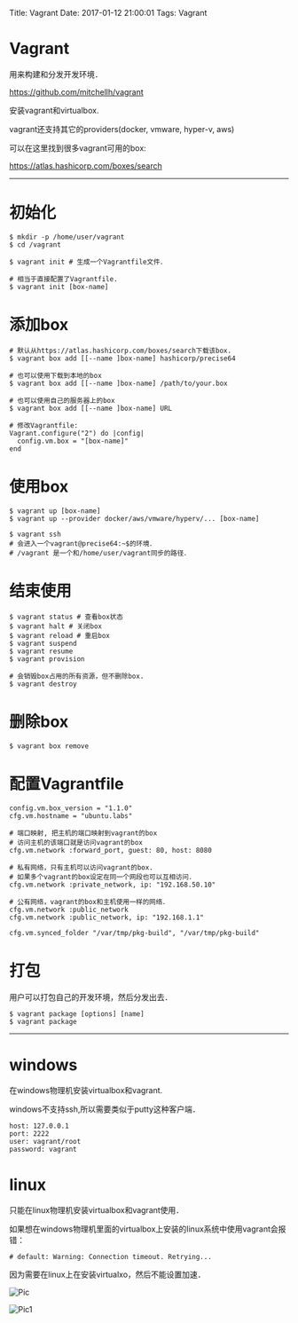Title: Vagrant
Date: 2017-01-12 21:00:01
Tags: Vagrant

# Vagrant

用来构建和分发开发环境．

<https://github.com/mitchellh/vagrant>

安装vagrant和virtualbox.

vagrant还支持其它的providers(docker, vmware, hyper-v, aws)

可以在这里找到很多vagrant可用的box:

<https://atlas.hashicorp.com/boxes/search>

***

# 初始化

    $ mkdir -p /home/user/vagrant
    $ cd /vagrant

    $ vagrant init # 生成一个Vagrantfile文件．

    # 相当于直接配置了Vagrantfile.
    $ vagrant init [box-name]

# 添加box

    # 默认从https://atlas.hashicorp.com/boxes/search下载该box.
    $ vagrant box add [[--name ]box-name] hashicorp/precise64

    # 也可以使用下载到本地的box
    $ vagrant box add [[--name ]box-name] /path/to/your.box

    # 也可以使用自己的服务器上的box
    $ vagrant box add [[--name ]box-name] URL

    # 修改Vagrantfile:
    Vagrant.configure("2") do |config|
      config.vm.box = "[box-name]"
    end

# 使用box

    $ vagrant up [box-name]
    $ vagrant up --provider docker/aws/vmware/hyperv/... [box-name]

    $ vagrant ssh
    # 会进入一个vagrant@precise64:~$的环境．
    # /vagrant 是一个和/home/user/vagrant同步的路径．

# 结束使用

    $ vagrant status # 查看box状态
    $ vagrant halt # 关闭box
    $ vagrant reload # 重启box
    $ vagrant suspend
    $ vagrant resume
    $ vagrant provision

    # 会销毁box占用的所有资源，但不删除box.
    $ vagrant destroy

# 删除box

    $ vagrant box remove

# 配置Vagrantfile

    config.vm.box_version = "1.1.0"
    cfg.vm.hostname = "ubuntu.labs"

    # 端口映射, 把主机的端口映射到vagrant的box
    # 访问主机的该端口就是访问vagrant的box
    cfg.vm.network :forward_port, guest: 80, host: 8080

    # 私有网络，只有主机可以访问vagrant的box.
    # 如果多个vagrant的box设定在同一个网段也可以互相访问．
    cfg.vm.network :private_network, ip: "192.168.50.10"

    # 公有网络，vagrant的box和主机使用一样的网络．
    cfg.vm.network :public_network
    cfg.vm.network :public_network, ip: "192.168.1.1"

    cfg.vm.synced_folder "/var/tmp/pkg-build", "/var/tmp/pkg-build"

# 打包

用户可以打包自己的开发环境，然后分发出去．

    $ vagrant package [options] [name]
    $ vagrant package

***

# windows

在windows物理机安装virtualbox和vagrant.

windows不支持ssh,所以需要类似于putty这种客户端．

    host: 127.0.0.1
    port: 2222
    user: vagrant/root
    password: vagrant

# linux

只能在linux物理机安装virtualbox和vagrant使用．

如果想在windows物理机里面的virtualbox上安装的linux系统中使用vagrant会报错：

    # default: Warning: Connection timeout. Retrying...

因为需要在linux上在安装virtualxo，然后不能设置加速．

![Pic](/images/vagrant.PNG)

![Pic1](/images/vagrant1.PNG)

